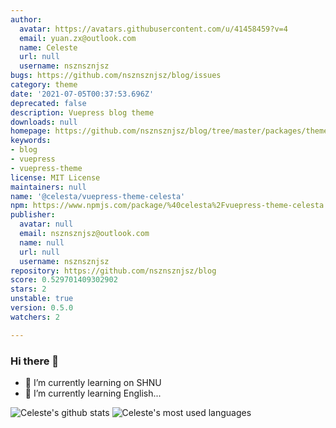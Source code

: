 ```yaml
---
author:
  avatar: https://avatars.githubusercontent.com/u/41458459?v=4
  email: yuan.zx@outlook.com
  name: Celeste
  url: null
  username: nsznsznjsz
bugs: https://github.com/nsznsznjsz/blog/issues
category: theme
date: '2021-07-05T00:37:53.696Z'
deprecated: false
description: Vuepress blog theme
downloads: null
homepage: https://github.com/nsznsznjsz/blog/tree/master/packages/theme-celesta#readme
keywords:
- blog
- vuepress
- vuepress-theme
license: MIT License
maintainers: null
name: '@celesta/vuepress-theme-celesta'
npm: https://www.npmjs.com/package/%40celesta%2Fvuepress-theme-celesta
publisher:
  avatar: null
  email: nsznsznjsz@outlook.com
  name: null
  url: null
  username: nsznsznjsz
repository: https://github.com/nsznsznjsz/blog
score: 0.529701409302902
stars: 2
unstable: true
version: 0.5.0
watchers: 2

---
```


### Hi there 👋

- 🌱 I’m currently learning on SHNU
- 🤔 I’m currently learning English...

![Celeste's github stats](https://github-readme-stats.vercel.app/api/?username=nsznsznjsz&show_icons=true&hide_title=true)
![Celeste's most used languages](https://github-readme-stats.vercel.app/api/top-langs/?username=nsznsznjsz&layout=compact&exclude_repo=nsznsznjsz.github.io)

<!--
**nsznsznjsz/nsznsznjsz** is a ✨ _special_ ✨ repository because its `README.md` (this file) appears on your GitHub profile.

Here are some ideas to get you started:

- 🔭 I’m currently working on ...
- 🌱 I’m currently learning ...
- 👯 I’m looking to collaborate on ...
- 🤔 I’m looking for help with ...
- 💬 Ask me about ...
- 📫 How to reach me: ...
- 😄 Pronouns: ...
- ⚡ Fun fact: ...
-->
